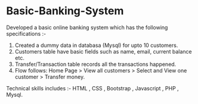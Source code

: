 # Basic-Banking-System
Developed a basic online banking system which has the following specifications :-
1. Created a dummy data in databasa (Mysql) for upto 10 customers.
2. Customers table have basic fields such as name, email, current balance etc.
3. Transfer/Transaction table records all the transactions happened.
4. Flow follows: Home Page > View all customers > Select and View one customer > Transfer money.

Technical skills includes :-
 HTML , CSS , Bootstrap , Javascript , PHP , Mysql.
